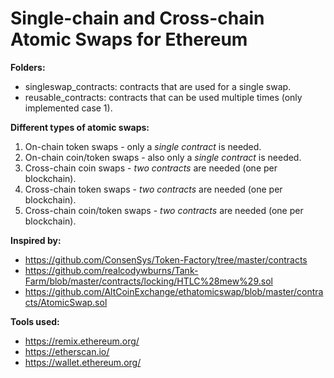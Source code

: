 # Single-chain and Cross-chain Atomic Swaps for Ethereum

**Folders:**
* singleswap_contracts: contracts that are used for a single swap.
* reusable_contracts: contracts that can be used multiple times (only implemented case 1).

**Different types of atomic swaps:**
1. On-chain token swaps - only a *single contract* is needed.
2. On-chain coin/token swaps - also only a *single contract* is needed.
3. Cross-chain coin swaps - *two contracts* are needed (one per blockchain).
4. Cross-chain token swaps - *two contracts* are needed (one per blockchain).
5. Cross-chain coin/token swaps - *two contracts* are needed (one per blockchain).

**Inspired by:**
* https://github.com/ConsenSys/Token-Factory/tree/master/contracts
* https://github.com/realcodywburns/Tank-Farm/blob/master/contracts/locking/HTLC%28mew%29.sol
* https://github.com/AltCoinExchange/ethatomicswap/blob/master/contracts/AtomicSwap.sol

**Tools used:**
* https://remix.ethereum.org/
* https://etherscan.io/
* https://wallet.ethereum.org/
